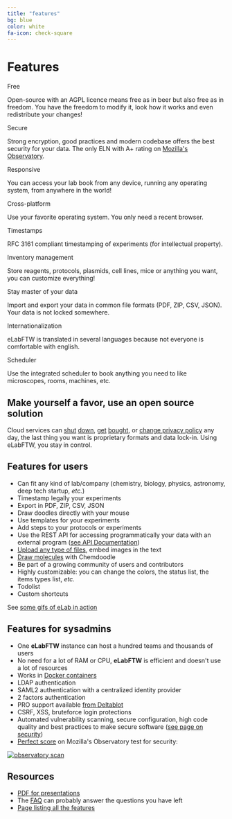 ```yaml
---
title: "features"
bg: blue
color: white
fa-icon: check-square
---
```


# Features

<div class='row display-flex'>

<div class='col-xs-12 col-sm-4 col-md-4 col-lg-4'>
<div class='feature-icon'><i class='fas fa-check-circle fa-2x'></i></div>
<div class='feature-title'>Free</div>
<p class='feature-body'>Open-source with an AGPL licence means free as in beer but also free as in freedom. You have the freedom to modify it, look how it works and even redistribute your changes!</p>
</div>

<div class='col-xs-12 col-sm-4 col-md-4 col-lg-4'>
<div class='feature-icon'><i class='fas fa-lock fa-2x'></i></div>
<div class='feature-title'>Secure</div>
<p class='feature-body'>Strong encryption, good practices and modern codebase offers the best security for your data. The only ELN with A+ rating on <a href='https://observatory.mozilla.org/analyze/demo.elabftw.net'>Mozilla's Observatory</a>.</p>
</div>

<div class='col-xs-12 col-sm-4 col-md-4 col-lg-4'>
<div class='feature-icon'><i class='fas fa-mobile-alt fa-2x'></i> <i class='fas fa-tablet-alt fa-2x'></i> <i class='fas fa-tv fa-2x'></i>
</div>
<div class='feature-title'>Responsive</div>
<p class='feature-body'>You can access your lab book from any device, running any operating system, from anywhere in the world!</p>
</div>

<div class='col-xs-12 col-sm-4 col-md-4 col-lg-4'>
<div class='feature-icon'><i class='fab fa-windows fa-2x'></i> <i class='fab fa-apple fa-2x'></i> <i class='fab fa-linux fa-2x'></i></div>
<div class='feature-title'>Cross-platform</div>
<p class='feature-body'>Use your favorite operating system. You only need a recent browser.</p>
</div>

<div class='col-xs-12 col-sm-4 col-md-4 col-lg-4'>
<div class='feature-icon'><i class='fas fa-clock fa-2x'></i></div>
<div class='feature-title'>Timestamps</div>
<p class='feature-body'>RFC 3161 compliant timestamping of experiments (for intellectual property).</p>
</div>

<div class='col-xs-12 col-sm-4 col-md-4 col-lg-4'>
<div class='feature-icon'><i class='fas fa-database fa-2x'></i></div>
<div class='feature-title'>Inventory management</div>
<p class='feature-body'>Store reagents, protocols, plasmids, cell lines, mice or anything you want, you can customize everything!</p>
</div>

<div class='col-xs-12 col-sm-4 col-md-4 col-lg-4'>
<div class='feature-icon'><i class='fas fa-cloud-download-alt fa-2x'></i></div>
<div class='feature-title'>Stay master of your data</div>
<p class='feature-body'>Import and export your data in common file formats (PDF, ZIP, CSV, JSON). Your data is not locked somewhere.</p>
</div>

<div class='col-xs-12 col-sm-4 col-md-4 col-lg-4'>
<div class='feature-icon'><i class='fas fa-globe fa-2x'></i></div>
<div class='feature-title'>Internationalization</div>
<p class='feature-body'>eLabFTW is translated in several languages because not everyone is comfortable with english.</p>
</div>

<div class='col-xs-12 col-sm-4 col-md-4 col-lg-4'>
<div class='feature-icon'><i class='fas fa-calendar-alt fa-2x'></i></div>
<div class='feature-title'>Scheduler</div>
<p class='feature-body'>Use the integrated scheduler to book anything you need to like microscopes, rooms, machines, etc.</p>
</div>

</div>

## Make yourself a favor, use an open source solution

Cloud services can <a href='https://techcrunch.com/2013/07/31/evernote-competitor-catch-com-shuts-down-its-note-taking-apps-company-heading-in-different-direction/' target='_blank' rel='noopener'>shut</a> <a href='https://www.theverge.com/2014/5/22/5741602/one-time-evernote-pinterest-rival-springpad-to-close-its-doors' target='_blank' rel='noopener'>down</a>, <a href='https://gadgets.ndtv.com/apps/news/microsoft-to-do-new-features-wunderlist-shuts-down-2224833' target='_blank' rel='noopener'>get</a> <a href='https://www.theverge.com/2012/3/12/2865638/twitter-acquires-posterous-blogging-platform' target='_blank' rel='noopener'>bought</a>, or <a href='https://techcrunch.com/2016/12/14/evernotes-new-privacy-policy-allows-employees-to-read-your-notes/' target='_blank' rel='noopener'>change privacy policy</a> any day, the last thing you want is proprietary formats and data lock-in. Using eLabFTW, you stay in control.

## Features for users

- Can fit any kind of lab/company (chemistry, biology, physics, astronomy, deep tech startup, *etc.*)
- Timestamp legally your experiments
- Export in PDF, ZIP, CSV, JSON
- Draw doodles directly with your mouse
- Use templates for your experiments
- Add steps to your protocols or experiments
- Use the REST API for accessing programmatically your data with an external program ([see API Documentation](https://doc.elabftw.net/api.html))
- <a href='https://gfycat.com/brokenopulentinchworm'>Upload any type of files</a>, embed images in the text
- <a href='http://i.imgur.com/xoTad69.gif'>Draw molecules</a> with Chemdoodle
- Be part of a growing community of users and contributors
- Highly customizable: you can change the colors, the status list, the items types list, *etc.*
- Todolist
- Custom shortcuts

See [some gifs of eLab in action](http://imgur.com/gallery/V67U1)


## Features for sysadmins

- One **eLabFTW** instance can host a hundred teams and thousands of users
- No need for a lot of RAM or CPU, **eLabFTW** is efficient and doesn't use a lot of resources
- Works in <a href='https://doc.elabftw.net/docker-doc.html'>Docker containers</a>
- LDAP authentication
- SAML2 authentication with a centralized identity provider
- 2 factors authentication
- PRO support available [from Deltablot](https://www.deltablot.com/elabftw/)
- CSRF, XSS, bruteforce login protections
- Automated vulnerability scanning, secure configuration, high code quality and best practices to make secure software ([see page on security](https://github.com/elabftw/elabftw/blob/master/SECURITY.md))
- [Perfect score](https://observatory.mozilla.org/analyze/demo.elabftw.net) on Mozilla's Observatory test for security:

[![observatory scan](img/observatory-scan.jpg)](https://observatory.mozilla.org/analyze/demo.elabftw.net)


## Resources

- [PDF for presentations](https://github.com/elabftw/elabpdf/raw/master/elabftw-presentation.pdf)
- The [FAQ](https://doc.elabftw.net/faq.html) can probably answer the questions you have left
- [Page listing all the features](https://doc.elabftw.net/features.html)
